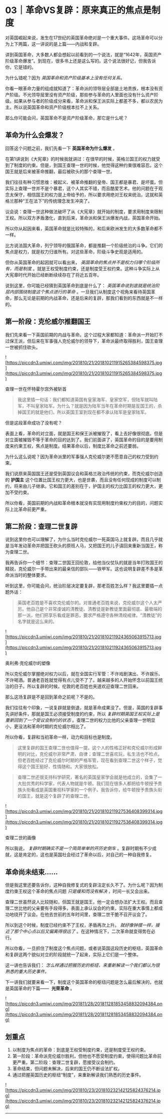 # 03｜革命VS复辟：原来真正的焦点是制度

对英国崛起来说，发生在17世纪的英国革命绝对是一个重大事件。这场革命可以分为上下两篇，这一讲说的是上篇——内战和复辟。

讲到英国革命，大多数人都会想起以前看到的一个说法，就是“1642年，英国资产阶级革命爆发”。到现在，很多书上还是这么写的。这个说法很好记，但我告诉你，它是错的。

为什么错呢？因为 *英国革命和资产阶级基本上没有任何关系。*

你看一眼革命力量的组成就知道了：革命派的领导层全部是土地贵族，根本没有资产阶级。不光领导层里没有资产阶级，那些参与革命的人里面也没有什么资产阶级。如果从参与者的阶级成分来看，革命派和保王派实际上都差不多，都以农民为主。所以说英国革命和资产阶级根本拉不上关系。

那么你可能会问，英国革命不是资产阶级革命，那它是什么呢？

## 革命为什么会爆发？

回答这个问题之前，我们先看一下 **英国革命为什么爆发** 。

在第1讲说到《大宪章》的时候我就讲过：在很早的时候，英格兰国王的权力就受到了制度的约束。但是，到国王查理一世的时候，他觉得这种约束很难容忍。这个国王就是后来被革命推翻，最后被砍头的那个查理一世。

我们往往有种习惯思维：被起义、被革命推翻的皇帝、国王都是暴君、是坏蛋。但实际上查理一世并不是个暴君，这个人其实不错，而且酷爱艺术。他的问题在于观念太保守，相信国王的权力是上帝给予的，所以要求用绝对王权来统治。这就和英格兰那种“王在法下”的传统理念发生冲突了。

议会说：查理一世这种做法破坏了从《大宪章》就开始的制度，要求用制度来限制王权。所以双方矛盾激化，直到后来，革命派和保王派爆发内战，英国革命开始。

所以你从起因来看，英国革命就是比较特殊的，和后来欧洲发生的大多数革命都不一样。

比方说法国大革命，列宁领导的俄国革命，都是推翻一个阶级统治的斗争。它们的焦点是权力，就是权力归谁所有。对这些革命，阶级斗争史观是适用的。

但你从英国革命的起因就可以看出来， *英国革命的焦点并不是权力归哪个阶级所有，而是制度* 。就是王权受制度约束，还是制度受王权约束。这种斗争实际上从大宪章时代开始已经断断续续存在了将近五百年。

说到这里，你可能已经猜到英国革命到底是什么了： *英国革命说到底就是统治阶层内部围绕制度这个焦点进行的革命* 。一旦我们从制度这个视角来看待英国革命，那么无论是前期的内战革命，还是后来的复辟，那我们看到的东西就是不一样的。

## 第一阶段：克伦威尔推翻国王

我们先来看一下英国前期的内战与革命。这个过程大家都知道：革命派一开始打不过保王派，但后来在军事强人克伦威尔的领导下，革命派最终取得胜利，国王查理一世被抓住砍头。

![https://piccdn3.umiwi.com/img/201810/21/201810211915265384598375.jpg](https://piccdn3.umiwi.com/img/201810/21/201810211915265384598375.jpg)

查理一世在怀特霍尔宫外被斩首

> 我这里插一句话：我们都知道英国有皇家海军、皇家空军，但陆军就叫陆军，不叫皇家陆军。为什么？就是因为陆军当年在革命时期是反国王的，杀掉国王的就是他们，所以英国王室到现在都不承认陆军是皇家陆军。

但是这段革命成功了没有呢？

表面上看，革命的对立面，就是国王和保王派被摧毁了，看上去好像很彻底。但是对立面被摧毁不等于革命的目的达到了。我们前面讲了，英国革命的目的是要用制度来约束王权，焦点是制度。结果革命以后，制度比革命之前还要弱。

为什么这么说呢？因为革命派里的军事强人克伦威尔更不愿意自己的权力受到约束。

我们说原来英国国王还是受到英国议会和英格兰政治传统的约束，而克伦威尔创造的 **护国主** 这个位置比国王权力更大，也是世袭，而且没有任何现成的制度可以制约，将来由儿子继承。它和国王的差别在于，护国主的权力比国王的权力更大，更加不受约束。

所以你看，英国前期的内战和革命根本就没有实现用制度约束权力的目的，问题实际上比革命前更严重。

## 第二阶段：查理二世复辟

说到这里你也可以理解了，为什么当时克伦威尔一死英国马上就复辟。而且几乎就是当年发动革命并把国王砍头的原班人马，又把国王的儿子请回来重新当国王，称为查理二世。

我再告诉你一个细节：查理二世国王回伦敦，给他当仪仗队的就是当年打败国王的精锐，克伦威尔一手带出来的最亲信的部队——铁甲军。这也说明复辟差不多是革命派当时的整体要求。

听到这里，你可能会问，统治阶层决定要复辟，那老百姓怎么样？我这里要插一点题外话：

> 英国老百姓是不喜欢克伦威尔的。对普通老百姓来说，克伦威尔这个人太严厉。他自己是个非常虔诚的清教徒。清教徒是新教徒里面最彻底、最极端的那一派，他们把享乐看成是罪恶，要求严格遵守各种清规戒律。“清教徒”的名字就是这么来的。

![https://piccdn3.umiwi.com/img/201810/21/201810211924365063915713.jpg](https://piccdn3.umiwi.com/img/201810/21/201810211924365063915713.jpg)

奥利弗·克伦威尔的塑像

所以克伦威尔掌握绝对权力以后，就在全国实行军管：不许戏剧演出、不许娱乐、不许喝酒。普通老百姓就觉得有点儿受不了了。越来越多的人开始怀念以前国王统治的日子。所以复辟的时候，伦敦的老百姓也夹道欢迎查理二世回来。

那么这场复辟是不是回到革命之前呢？不是的。

我们往往有个印象，一说复辟就是倒退，就是革命成果没了。但是，英国的复辟事先讲好条件，那就是国王必须接受制度的约束，所以 *复辟时期英国王权实际上是重新回到了一个受议会制约的状态* 。查理二世的权力比他的父亲查理一世明显小，更没法和革命时期的克伦威尔相比了。

所以你看，复辟和当初革命一样，动力和目标也是制度。

> 这里复辟的国王查理二世也值得一提。这个人的性格正好和克伦威尔形成鲜明的对比，克伦威尔非常严肃、自律；查理二世喜欢玩，私生活也不检点。但老百姓经过了克伦威尔时期的严格军管，现在看到查理二世这个样子，觉得这个国王挺好、性情随和。大家很放松。

> 查理二世还很支持科学研究，著名的英国皇家学会就是他成立的，会集了一大批优秀的科学家，代表人物就是牛顿。我们现在很多人都把给牛顿授予贵族头衔看成是英国重视科学家的一个例子。我告诉你，给牛顿授予贵族头衔的国王，就是这个复辟了的查理二世。

![https://piccdn3.umiwi.com/img/201810/21/201810211927536408399314.jpg](https://piccdn3.umiwi.com/img/201810/21/201810211927536408399314.jpg)

查理二世的画像

所以我说， *复辟时期确实不是一个简简单单的开历史倒车* 。复辟时期有不少成就，这是肯定的，这也是英国社会经过了革命以后，对自己的一种自我修复。

## 革命尚未结束……

但是我这里还要告诉你，这种自我修复式的复辟注定长久不了。为什么呢？因为制度约束王权这个革命的焦点问题 *只是缓和而没有解决* ，时间一长又会出来。

查理二世虽然说人比较随和，但国王就是国王，他一定会想办法扩大王权。而且查理二世比他的父亲要有手段得多，表面上承认议会的约束，实际在重大事情上都成功地绕开了议会。在他去世前的五年时间里，查理二世干脆不召开议会了。

所以到这个时候，制度已经约束不了王权，矛盾再次上升。 *就好像钟摆一样，接近了那个中心点以后又偏离得很远了* 。在这种情况下，二次革命就变得势在必行。

所以你看，一旦抓住了制度这个焦点问题，或者说英国这段历史的枢纽，英国革命和复辟这两个貌似对立的阶段就统一了起来，实际上它们是一个整体。

这一讲也告诉我们： *怎么样通过把握历史的枢纽，来重新解读一个我们都认为很熟悉的重大历史事件。*

下一讲我们就要来看一下，制度这个英国革命的枢纽问题是怎么最后解决的，也就是英国革命的下篇——  **光荣革命** 。

![https://piccdn3.umiwi.com/img/201811/28/201811281853458832094384.png](https://piccdn3.umiwi.com/img/201811/28/201811281853458832094384.png)

## 划重点

1. 以制度为焦点的革命：到底是王权受制度约束，还是制度受王权约束。
2. 第一阶段：革命派克伦威尔胜利，但他也不愿受制度约束，使得问题比革命前更严重。第二阶段：查理二世复辟，愿接受议会制约。
4. 革命结束，但问题未解决，后来的国王仍不断设法扩权。
5. 通过把握英国历史的枢纽“制度”，来重新解读我们熟悉的历史事件。

![https://piccdn3.umiwi.com/img/201810/23/201810232142125824376214.jpg](https://piccdn3.umiwi.com/img/201810/23/201810232142125824376214.jpg)

---
